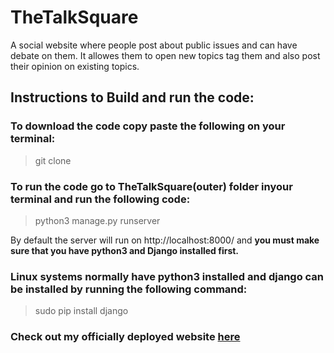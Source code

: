 # TheTalkSquare
A social website where people post about public issues and can have debate on them. It allowes them to open new topics tag them and also post their opinion on existing topics.

## Instructions to Build and run the code:

### To download the code copy paste the following on your terminal:
> git clone <link>

### To run the code go to TheTalkSquare(outer) folder inyour terminal and run the following code:
> python3 manage.py runserver

By default the server will run on http://localhost:8000/ and **you must make sure that you have python3 and Django installed first.**

### Linux systems normally have python3 installed and django can be installed by running the following command:
> sudo pip install django

### Check out my officially deployed website [here](http://139.59.79.235)
